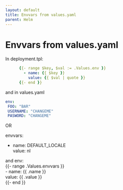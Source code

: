 ```yaml
---
layout: default
title: Envvars from values.yaml
parent: Helm
---
```


# Envvars from values.yaml


In deployment.tpl:
```yaml
      {{- range $key, $val := .Values.env }}
        - name: {{ $key }}
          value: {{ $val | quote }}
      {{- end }}
```

and in values.yaml

```yaml
env:          
 FOO: "BAR"
 USERNAME: "CHANGEME"
 PASWORD: "CHANGEME"
```


OR

envvars:                                                                        
  - name: DEFAULT_LOCALE                                                        
    value: nl            


and
          env:                                                                  
          {{- range .Values.envvars }}                                          
          - name: {{ .name }}                                                   
            value: {{ .value }}                                                 
          {{- end }}  
